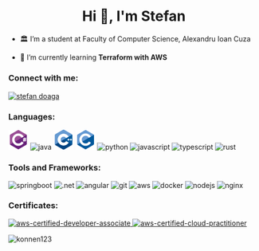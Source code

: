 <h1 align="center">Hi 👋, I'm Stefan</h1>

- 🏛️ I’m a student at Faculty of Computer Science, Alexandru Ioan Cuza

- 🌱 I’m currently learning **Terraform with AWS**

<h3 align="left">Connect with me:</h3>
<p align="left">
<a href="https://linkedin.com/in/stefan-doaga-997780217" target="blank"><img align="center" src="https://raw.githubusercontent.com/rahuldkjain/github-profile-readme-generator/master/src/images/icons/Social/linked-in-alt.svg" alt="stefan doaga" height="30" width="40" /></a>
</p>

<h3 align="left">Languages:</h3>
<p align="left"> 
<img src="https://raw.githubusercontent.com/devicons/devicon/master/icons/csharp/csharp-original.svg" alt="csharp" width="40" height="40"/>
<img src="https://www.svgrepo.com/show/184143/java.svg" alt="java" width="40" height="40">
<img src="https://raw.githubusercontent.com/devicons/devicon/master/icons/cplusplus/cplusplus-original.svg" alt="cplusplus" width="40" height="40"/> 
<img src="https://raw.githubusercontent.com/devicons/devicon/master/icons/c/c-original.svg" alt="c" width="40" height="40"/> 
<img src="https://upload.wikimedia.org/wikipedia/commons/thumb/archive/c/c3/20220821155028%21Python-logo-notext.svg/120px-Python-logo-notext.svg.png" alt="python" width="40" height="40">
<img src="https://www.svgrepo.com/show/303206/javascript-logo.svg" alt="javascript" width="40" height="40"/> 
<img src="https://upload.wikimedia.org/wikipedia/commons/thumb/4/4c/Typescript_logo_2020.svg/512px-Typescript_logo_2020.svg.png?20221110153201" alt="typescript" width="40" height="40"/> 
<img src="https://www.rust-lang.org/static/images/rust-logo-blk.svg" alt="rust" width="40" height="40"/> 
</p>
<h3 align="left">Tools and Frameworks: </h3>
<p align="left">
<img src="https://upload.wikimedia.org/wikipedia/commons/thumb/7/79/Spring_Boot.svg/512px-Spring_Boot.svg.png?20230616230349" alt="springboot" width="40" height="40"/> 
<img src="https://upload.wikimedia.org/wikipedia/commons/thumb/7/7d/Microsoft_.NET_logo.svg/456px-Microsoft_.NET_logo.svg.png" alt=".net" width="40" height="40"/> 
<img src="https://upload.wikimedia.org/wikipedia/commons/thumb/c/cf/Angular_full_color_logo.svg/1200px-Angular_full_color_logo.svg.png" alt="angular" width="40" height="40"/> 
<img src="https://www.vectorlogo.zone/logos/git-scm/git-scm-icon.svg" alt="git" width="40" height="40"/>
<img src="https://cdn.worldvectorlogo.com/logos/amazon-web-services-2.svg" alt="aws" width="40" height="40"/> 
<img src="https://www.svgrepo.com/show/349342/docker.svg" alt="docker" width="40" height="40"/> 
<img src="https://www.svgrepo.com/show/314393/node-js.svg" alt="nodejs" width="40" height="40"/> 
<img src="https://www.svgrepo.com/show/373924/nginx.svg" alt="nginx" width="40" height="40"/> 
</p>
<h3 align="left">Certificates:</h3>
<p align="left">
<a href="https://www.credly.com/badges/918646cb-ae76-4d36-aca4-efefd02170f5/public_url"><img src="https://images.credly.com/size/340x340/images/b9feab85-1a43-4f6c-99a5-631b88d5461b/image.png" alt="aws-certified-developer-associate" width="100" height="100"/> </a>
<a href="https://www.credly.com/badges/2b1747f6-715f-49e0-b682-f1b06d2e0176/public_url"><img src="https://images.credly.com/size/340x340/images/00634f82-b07f-4bbd-a6bb-53de397fc3a6/image.png" alt="aws-certified-cloud-practitioner" width="100" height="100"/> </a>
</p>
<p><img align="center" src="https://github-readme-stats.vercel.app/api/top-langs?username=konnen123&show_icons=true&locale=en&layout=compact" alt="konnen123" /></p>
